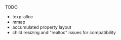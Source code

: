 TODO

- texp-alloc
- mmap
- accumulated property layout
- child resizing and "realloc" issues for compatibility
